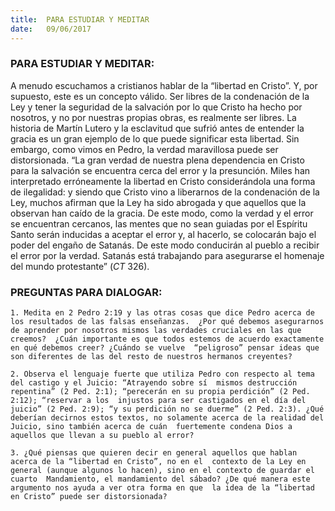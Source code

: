 ```yaml
---
title:  PARA ESTUDIAR Y MEDITAR
date:   09/06/2017
---
```


### PARA ESTUDIAR Y MEDITAR: 

A menudo escuchamos a cristianos hablar de la “libertad en Cristo”. Y, por supuesto, este es un concepto válido.  Ser libres de la condenación de la Ley y tener la seguridad de la salvación por lo que Cristo ha hecho por  nosotros, y no por nuestras propias obras, es realmente ser libres. La historia de Martín Lutero y la esclavitud  que sufrió antes de entender la gracia es un gran ejemplo de lo que puede significar esta libertad. Sin  embargo, como vimos en Pedro, la verdad maravillosa puede ser distorsionada. “La gran verdad de nuestra  plena dependencia en Cristo para la salvación se encuentra cerca del error y la presunción. Miles han  interpretado erróneamente la libertad en Cristo considerándola una forma de ilegalidad: y siendo que Cristo  vino a liberarnos de la condenación de la Ley, muchos afirman que la Ley ha sido abrogada y que aquellos que  la observan han caído de la gracia. De este modo, como la verdad y el error se encuentran cercanos, las mentes  que no sean guiadas por el Espíritu Santo serán inducidas a aceptar el error y, al hacerlo, se colocarán bajo el  poder del engaño de Satanás. De este modo conducirán al pueblo a recibir el error por la verdad. Satanás está  trabajando para asegurarse el homenaje del mundo protestante” (*CT* 326). 

### PREGUNTAS PARA DIALOGAR:

`1. Medita en 2 Pedro 2:19 y las otras cosas que dice Pedro acerca de los resultados de las falsas enseñanzas.  ¿Por qué debemos asegurarnos de aprender por nosotros mismos las verdades cruciales en las que creemos?  ¿Cuán importante es que todos estemos de acuerdo exactamente en qué debemos creer? ¿Cuándo se vuelve  “peligroso” pensar ideas que son diferentes de las del resto de nuestros hermanos creyentes?`
 
`2. Observa el lenguaje fuerte que utiliza Pedro con respecto al tema del castigo y el Juicio: “Atrayendo sobre sí  mismos destrucción repentina” (2 Ped. 2:1); “perecerán en su propia perdición” (2 Ped. 2:12); “reservar a los  injustos para ser castigados en el día del juicio” (2 Ped. 2:9); “y su perdición no se duerme” (2 Ped. 2:3). ¿Qué  deberían decirnos estos textos, no solamente acerca de la realidad del Juicio, sino también acerca de cuán  fuertemente condena Dios a aquellos que llevan a su pueblo al error?`
 
`3. ¿Qué piensas que quieren decir en general aquellos que hablan acerca de la “libertad en Cristo”, no en el  contexto de la Ley en general (aunque algunos lo hacen), sino en el contexto de guardar el cuarto  Mandamiento, el mandamiento del sábado? ¿De qué manera este argumento nos ayuda a ver otra forma en que  la idea de la “libertad en Cristo” puede ser distorsionada?`